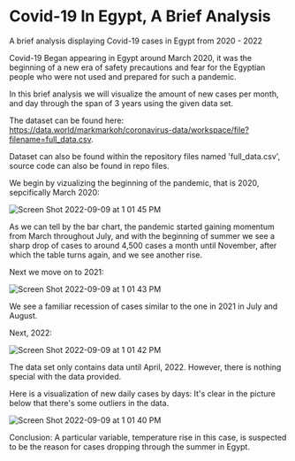 # Covid-19 In Egypt, A Brief Analysis
A brief analysis displaying Covid-19 cases in Egypt from 2020 - 2022

Covid-19 Began appearing in Egypt around March 2020, it was the beginning of a new era of safety precautions and fear for the Egyptian people who were not used and prepared for such a pandemic.

In this brief analysis we will visualize the amount of new cases per month, and day through the span of 3 years using the given data set.

The dataset can be found here: https://data.world/markmarkoh/coronavirus-data/workspace/file?filename=full_data.csv.


Dataset can also be found within the repository files named 'full_data.csv', 
source code can also be found in repo files.


We begin by vizualizing the beginning of the pandemic, that is 2020, sepcifically March 2020:


![Screen Shot 2022-09-09 at 1 01 45 PM](https://user-images.githubusercontent.com/42482261/189336544-3c360b2c-1ddf-4e54-913a-4a432730c2ab.png)

As we can tell by the bar chart, the pandemic started gaining momentum from March throughout July, and with the beginning of summer we see a sharp drop of cases to around 4,500 cases a month until November, after which the table turns again, and we see another rise.


Next we move on to 2021:


![Screen Shot 2022-09-09 at 1 01 43 PM](https://user-images.githubusercontent.com/42482261/189337820-d3d35d98-9cad-42f8-ac70-4876f286f4a0.png)

We see a familiar recession of cases similar to the one in 2021 in July and August.


Next, 2022:

![Screen Shot 2022-09-09 at 1 01 42 PM](https://user-images.githubusercontent.com/42482261/189338213-ed32e36d-95bc-4cf6-8de1-8cc6a7daa2ff.png)

The data set only contains data until April, 2022. However, there is nothing special with the data provided.


Here is a visualization of new daily cases by days:
It's clear in the picture below that there's some outliers in the data.


![Screen Shot 2022-09-09 at 1 01 40 PM](https://user-images.githubusercontent.com/42482261/189338522-96ad4a54-51e6-42eb-829d-ff68b84e1ef7.png)



Conclusion: A particular variable, temperature rise in this case, is suspected to be the reason for cases dropping through the summer in Egypt.
